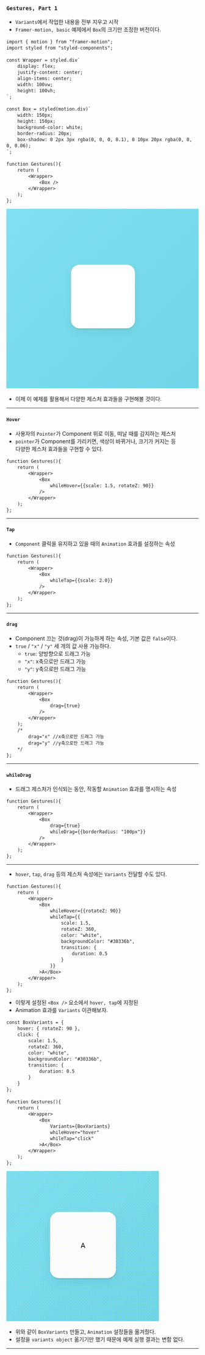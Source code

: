
### `Gestures, Part 1`


- `Variants`에서 작업한 내용을 전부 지우고 시작
- `Framer-motion, basic` 예제에서 `Box`의 크기만 조정한 버전이다.

``` tsx
import { motion } from "framer-motion";
import styled from "styled-components";

const Wrapper = styled.div`
	display: flex;
	justify-content: center;
	align-items: center;
	width: 100vw;
	height: 100vh;
`;

const Box = styled(motion.div)`
	width: 150px;
	height: 150px;
	background-color: white;
	border-radius: 20px;
	box-shadow: 0 2px 3px rgba(0, 0, 0, 0.1), 0 10px 20px rgba(0, 0, 0, 0.06);
`;

function Gestures(){
	return (
		<Wrapper>
			<Box />
		</Wrapper>
	);
};
```

<img src="refImgs/Gesture_exam_sample.png"/>

- 이제 이 예제를 활용해서 다양한 제스처 효과들을 구현해볼 것이다.

---

#### `Hover`

- 사용자의 `Pointer`가 Component 위로 이동, 떠날 때를 감지하는 제스처
- `pointer`가 Component를 가리키면, 색상이 바뀌거나, 크기가 커지는 등 <br/>
	다양한 제스처 효과들을 구현할 수 있다.

``` tsx
function Gestures(){
	return (
		<Wrapper>
			<Box 
				whileHover={{scale: 1.5, rotateZ: 90}}
			/>
		</Wrapper>
	);
};
```

---

#### `Tap`

- `Component` 클릭을 유지하고 있을 때의 `Animation` 효과를 설정하는 속성

``` tsx
function Gestures(){
	return (
		<Wrapper>
			<Box 
				whileTap={{scale: 2.0}}
			/>
		</Wrapper>
	);
};
```

---
#### `drag`

- Component 끄는 것(drag)이 가능하게 하는 속성, 기본 값은 `false`이다.
- `true` / `"x"` / `"y"` 세 개의 값 사용 가능하다.
	- `true`: 양방향으로 드래그 가능
	- `"x"`: x축으로만 드래그 가능
	- `"y"`: y축으로만 드래그 가능

``` tsx
function Gestures(){
	return (
		<Wrapper>
			<Box 
				drag={true}
			/>
		</Wrapper>
	);
	/*
		drag="x" //x축으로만 드래그 가능
		drag="y" //y축으로만 드래그 가능
	*/
};
```

---

#### `whileDrag`

- 드래그 제스처가 인식되는 동안, 작동할 `Animation` 효과를 명시하는 속성

``` tsx
function Gestures(){
	return (
		<Wrapper>
			<Box 
				drag={true}
				whileDrag={{borderRadius: "100px"}}
			/>
		</Wrapper>
	);
};
```

---

- `hover`, `tap`, `drag` 등의 제스처 속성에는 `Variants` 전달할 수도 있다.

``` tsx
function Gestures(){
	return (
		<Wrapper>
			<Box 
				whileHover={{rotateZ: 90}}
				whileTap={{
					scale: 1.5,
					rotateZ: 360,
					color: "white",
					backgroundColor: "#30336b",
					transition: {
						duration: 0.5
					}
				}}
			>A</Box>
		</Wrapper>
	);
};
```

- 이렇게 설정된 `<Box />` 요소에서 `hover, tap`에 지정된
- Animation 효과를 `Variants` 이관해보자.

``` tsx
const BoxVariants = {
	hover: { rotateZ: 90 },
	click: {
		scale: 1.5,
		rotateZ: 360,
		color: "white",
		backgroundColor: "#30336b",
		transition: {
			duration: 0.5
		}
	}
};

function Gestures(){
	return (
		<Wrapper>
			<Box 
				Variants={BoxVariants}
				whileHover="hover"
				whileTap="click"
			>A</Box>
		</Wrapper>
	);
};
```

<img src="refImgs/gestures_exam.gif" />

- 위와 같이 `BoxVariants` 만들고, `Animation` 설정들을 옮겨줬다.
- 설정을 `variants object` 옮기기만 했기 때문에 예제 실행 결과는 변함 없다.

---


